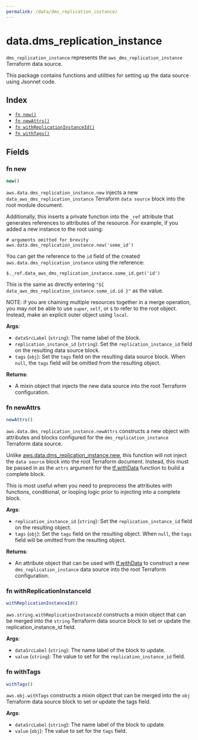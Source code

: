 ```yaml
---
permalink: /data/dms_replication_instance/
---
```


# data.dms_replication_instance

`dms_replication_instance` represents the `aws_dms_replication_instance` Terraform data source.



This package contains functions and utilities for setting up the data source using Jsonnet code.


## Index

* [`fn new()`](#fn-new)
* [`fn newAttrs()`](#fn-newattrs)
* [`fn withReplicationInstanceId()`](#fn-withreplicationinstanceid)
* [`fn withTags()`](#fn-withtags)

## Fields

### fn new

```ts
new()
```


`aws.data.dms_replication_instance.new` injects a new `data_aws_dms_replication_instance` Terraform `data source`
block into the root module document.

Additionally, this inserts a private function into the `_ref` attribute that generates references to attributes of the
resource. For example, if you added a new instance to the root using:

    # arguments omitted for brevity
    aws.data.dms_replication_instance.new('some_id')

You can get the reference to the `id` field of the created `aws.data.dms_replication_instance` using the reference:

    $._ref.data_aws_dms_replication_instance.some_id.get('id')

This is the same as directly entering `"${ data_aws_dms_replication_instance.some_id.id }"` as the value.

NOTE: if you are chaining multiple resources together in a merge operation, you may not be able to use `super`, `self`,
or `$` to refer to the root object. Instead, make an explicit outer object using `local`.

**Args**:
  - `dataSrcLabel` (`string`): The name label of the block.
  - `replication_instance_id` (`string`): Set the `replication_instance_id` field on the resulting data source block.
  - `tags` (`obj`): Set the `tags` field on the resulting data source block. When `null`, the `tags` field will be omitted from the resulting object.

**Returns**:
- A mixin object that injects the new data source into the root Terraform configuration.


### fn newAttrs

```ts
newAttrs()
```


`aws.data.dms_replication_instance.newAttrs` constructs a new object with attributes and blocks configured for the `dms_replication_instance`
Terraform data source.

Unlike [aws.data.dms_replication_instance.new](#fn-new), this function will not inject the `data source`
block into the root Terraform document. Instead, this must be passed in as the `attrs` argument for the
[tf.withData](https://github.com/tf-libsonnet/core/tree/main/docs#fn-withdata) function to build a complete block.

This is most useful when you need to preprocess the attributes with functions, conditional, or looping logic prior to
injecting into a complete block.

**Args**:
  - `replication_instance_id` (`string`): Set the `replication_instance_id` field on the resulting object.
  - `tags` (`obj`): Set the `tags` field on the resulting object. When `null`, the `tags` field will be omitted from the resulting object.

**Returns**:
  - An attribute object that can be used with [tf.withData](https://github.com/tf-libsonnet/core/tree/main/docs#fn-withdata) to construct a new `dms_replication_instance` data source into the root Terraform configuration.


### fn withReplicationInstanceId

```ts
withReplicationInstanceId()
```

`aws.string.withReplicationInstanceId` constructs a mixin object that can be merged into the `string`
Terraform data source block to set or update the replication_instance_id field.



**Args**:
  - `dataSrcLabel` (`string`): The name label of the block to update.
  - `value` (`string`): The value to set for the `replication_instance_id` field.


### fn withTags

```ts
withTags()
```

`aws.obj.withTags` constructs a mixin object that can be merged into the `obj`
Terraform data source block to set or update the tags field.



**Args**:
  - `dataSrcLabel` (`string`): The name label of the block to update.
  - `value` (`obj`): The value to set for the `tags` field.
